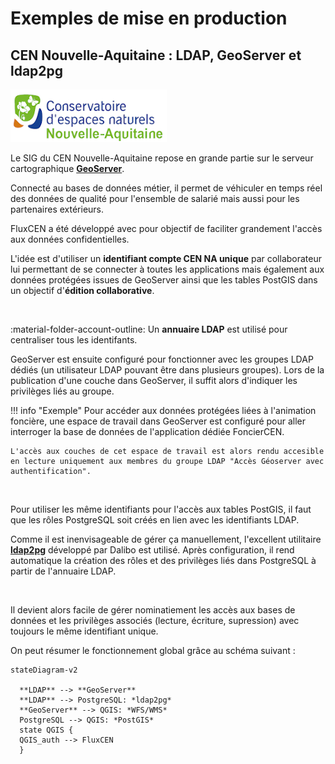 # Exemples de mise en production

## CEN Nouvelle-Aquitaine : LDAP, GeoServer et ldap2pg
![Image title](images/logo_cenna.jpg)


Le SIG du CEN Nouvelle-Aquitaine repose en grande partie sur le serveur cartographique **[GeoServer](https://geoserver.org/)**.

Connecté au bases de données métier, il permet de véhiculer en temps réel des données de qualité pour l'ensemble de salarié mais aussi pour les partenaires extérieurs.

FluxCEN a été développé avec pour objectif de faciliter grandement l'accès aux données confidentielles.

L'idée est d'utiliser un **identifiant compte CEN NA unique** par collaborateur lui permettant de se connecter à toutes les applications mais également aux données protégées issues de GeoServer ainsi que les tables PostGIS dans un objectif d'**édition collaborative**.

</br>

:material-folder-account-outline: Un **annuaire LDAP** est utilisé pour centraliser tous les identifants.

GeoServer est ensuite configuré pour fonctionner avec les groupes LDAP dédiés (un utilisateur LDAP pouvant être dans plusieurs groupes). Lors de la publication d'une couche dans GeoServer, il suffit alors d'indiquer les privilèges liés au groupe.

!!! info "Exemple"
    Pour accéder aux données protégées liées à l'animation foncière, une espace de travail dans GeoServer est configuré pour aller interroger la base de données de l'application dédiée FoncierCEN.

    L'accès aux couches de cet espace de travail est alors rendu accesible en lecture uniquement aux membres du groupe LDAP "Accès Géoserver avec authentification".

</br>

Pour utiliser les même identifiants pour l'accès aux tables PostGIS, il faut que les rôles PostgreSQL soit créés en lien avec les identifiants LDAP. 

Comme il est inenvisageable de gérer ça manuellement, l'excellent utilitaire **[ldap2pg](https://github.com/dalibo/ldap2pg)** développé par Dalibo est utilisé. 
Après configuration, il rend automatique la création des rôles et des privilèges liés dans PostgreSQL à partir de l'annuaire LDAP.

</br>

Il devient alors facile de gérer nominatiement les accès aux bases de données et les privilèges associés (lecture, écriture, supression) avec toujours le même identifiant unique.


On peut résumer le fonctionnement global grâce au schéma suivant :


``` mermaid
stateDiagram-v2

  **LDAP** --> **GeoServer**
  **LDAP** --> PostgreSQL: *ldap2pg*
  **GeoServer** --> QGIS: *WFS/WMS*
  PostgreSQL --> QGIS: *PostGIS*
  state QGIS {
  QGIS_auth --> FluxCEN
  }
```
